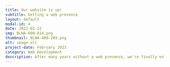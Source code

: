 ```yaml
---
title: Our website is up!
subtitle: Getting a web presence
layout: default
modal-id: 4
date: 2022-02-22
img: BLNA-600-814.png
thumbnail: BLNA-400-289.png
alt: image-alt
project-date: February 2023
category: Web Development
description: After many years without a web presence, we're finally online!
---
```


